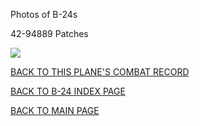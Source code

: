 
Photos of B-24s






 




42-94889 Patches  

![](42-94889.jpg)  
  

[BACK TO THIS PLANE'S COMBAT RECORD](ValorToVictory/b24s/42-94889.md)  

[BACK TO B-24 INDEX PAGE](ValorToVictory/000b24s.md)  

[BACK TO MAIN PAGE](ValorToVictory/index.html)


